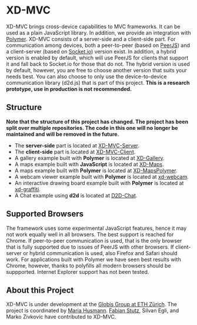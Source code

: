 # XD-MVC

XD-MVC brings cross-device capabilities to MVC frameworks. 
It can be used as a plain JavaScript library. In addition, we provide an integration with [Polymer](http://www.polymer-project.org).
XD-MVC consists of a server-side and a client-side part.
For communication among devices, both a peer-to-peer (based on [PeerJS](http://peerjs.com/)) and a client-server (based on [Socket.io](http://socket.io/)) version exist. In addition, a hybrid version is enabled by default, which will use PeerJS for clients that support it and fall back to Socket.io for those that do not. The hybrid version is used by default, however, you are free to choose another version that suits your needs best. You can also choose to only use the device-to-device communication library (d2d.js) that is part of this project. **This is a research prototype, use in production is not recommended.**

## Structure
**Note that the structure of this project has changed. The project has been split over multiple repositories. The code in this one will no longer be maintained and will be removed in the future.** 

* The **server-side** part is located at [XD-MVC-Server](https://github.com/mhusm/XD-MVC-Server).
* The **client-side** part is located at [XD-MVC-Client](https://github.com/mhusm/XD-MVC-Client).
* A gallery example built with **Polymer** is located at [XD-Gallery](https://github.com/mhusm/XD-Gallery).
* A maps example built with **JavaScript** is located at [XD-Maps](https://github.com/mhusm/XD-Maps).
* A maps example built with **Polymer** is located at [XD-MapsPolymer](https://github.com/mhusm/XD-MapsPolymer).
* A webcam viewer example built with **Polymer** is located at [xd-webcam](https://github.com/mhusm/xd-webcam).
* An interactive drawing board example built with **Polymer** is located at [xd-graffiti](https://github.com/mhusm/xd-graffiti).
* A Chat example using **d2d** is located at [D2D-Chat](https://github.com/mhusm/D2D-Chat).

## Supported Browsers
The framework uses some experimental JavaScript features, hence it may not work equally well in all browsers. 
The best support is reached for Chrome.
If peer-to-peer communication is used, that is the only browser that is fully supported due to issues of PeerJS with other browsers.
If client-server or hybrid communication is used, also Firefox and Safari should work. For applications built with Polymer we have seen best results with Chrome, however, thanks to polyfills all modern browsers should be suppported. Internet Explorer support has not been tested. 

## About this Project
XD-MVC is under development at the [Globis Group at ETH Zürich](https://globis.ethz.ch). The project is coordinated by [Maria Husmann](https://globis.ethz.ch/#!/person/maria-husmann/). [Fabian Stutz](https://github.com/fabwid), Silvan Egli, and Marko Zivkovic have contributed to XD-MVC.
